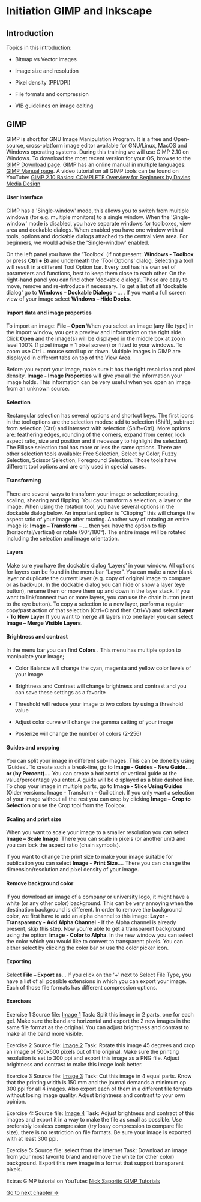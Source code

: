 <!--

author:   name last_name
email:    training@vib.de
version:  1.0.0
language: en
narrator: UK English Female

icon:     https://vib.be/sites/vib.sites.vib.be/files/logo_VIB_noTagline.svg

comment:  This document shall provide an entire compendium and course on the
          development of Open-courSes with [LiaScript](https://LiaScript.github.io).
          As the language and the systems grows, also this document will be updated.
          Feel free to fork or copy it, translations are very welcome...

script:   https://cdn.jsdelivr.net/chartist.js/latest/chartist.min.js
          https://felixhao28.github.io/JSCPP/dist/JSCPP.es5.min.js

link:     https://cdn.jsdelivr.net/chartist.js/latest/chartist.min.css
link:     https://cdnjs.cloudflare.com/ajax/libs/animate.css/4.1.1/animate.min.css
link:     https://raw.githubusercontent.com/vibbits/material-liascript/master/img/org.css
link:     https://cdnjs.cloudflare.com/ajax/libs/font-awesome/5.11.2/css/all.min.css
link:     https://fonts.googleapis.com/css2?family=Saira+Condensed:wght@300&display=swap
link:     https://fonts.googleapis.com/css2?family=Open+Sans&display=swap
link:     https://raw.githubusercontent.com/vibbits/material-liascript/master/vib-styles.css

tutor: Neuropixels
edition: 1st 

-->

# Initiation GIMP and Inkscape

## Introduction

Topics in this introduction:

- Bitmap vs Vector images

- Image size and resolution

- Pixel density (PPI/DPI)

- File formats and compression

- VIB guidelines on image editing


## GIMP

GIMP is short for GNU Image Manipulation Program. It is a free and Open-source, cross-platform image editor available for GNU/Linux, MacOS and Windows operating systems. During this training we will use GIMP 2.10 on Windows. To download the most recent version for your OS, browse to the [GIMP Download page](https://www.gimp.org/downloads/). GIMP has an online manual in multiple languages: [GIMP Manual page](https://www.gimp.org/docs/).
A video tutorial on all GIMP tools can be found on YouTube: [GIMP 2.10 Basics: COMPLETE Overview for Beginners by Davies Media Design
](https://www.youtube.com/watch?v=2EPIUyFJ4ag.)

#### User Interface

GIMP has a 'Single-window' mode, this allows you to switch from multiple windows (for e.g. multiple monitors) to a single window. When the 'Single-window' mode is disabled, you have separate windows for toolboxes, view area and dockable dialogs. When enabled you have one window with all tools, options and dockable dialogs attached to the central view area. For beginners, we would advise the 'Single-window' enabled.

On the left panel you have the 'Toolbox' (if not present: **Windows - Toolbox** or press **Ctrl + B**) and underneath the 'Tool Options' dialog. Selecting a tool will result in a different Tool Option bar. Every tool has his own set of parameters and functions, best to keep them close to each other.
On the right-hand panel you can find other 'dockable dialogs'. These are easy to move, remove and re-introduce if necessary. To get a list of all 'dockable dialog' go to **Windows – Dockable Dialogs** - ... . If you want a full screen view of your image select **Windows – Hide Docks**.

#### Import data and image properties

To import an image: **File – Open**
When you select an image (any file type) in the import window, you get a preview and information on the right side. Click **Open** and the image(s) will be displayed in the middle box at zoom level 100% (1 pixel image = 1 pixel screen) or fitted to your windows. To zoom use Ctrl + mouse scroll up or down. Multiple images in GIMP are displayed in different tabs on top of the View Area.

Before you export your image, make sure it has the right resolution and pixel density. **Image - Image Properties** will give you all the information your image holds. This information can be very useful when you open an image from an unknown source.

#### Selection

Rectangular selection has several options and shortcut keys. The first icons in the tool options are the selection modes: add to selection (Shift), subtract from selection (Ctrl) and intersect with selection (Shift+Ctrl). More options are: feathering edges, rounding of the corners, expand from center, lock aspect ratio, size and position and if necessary to highlight the selection). The Ellipse selection tool has more or less the same options.
There are other selection tools available: Free Selection, Select by Color, Fuzzy Selection, Scissor Selection, Foreground Selection. Those tools have different tool options and are only used in special cases.

#### Transforming

There are several ways to transform your image or selection; rotating, scaling, shearing and flipping. You can transform a selection, a layer or the image. When using the rotation tool, you have several options in the dockable dialog below. An important option is “Clipping” this will change the aspect ratio of your image after rotating.
Another way of rotating an entire image is: **Image – Transform** – ... then you have the option to flip (horizontal/vertical) or rotate (90°/180°). The entire image will be rotated including the selection and image orientation.

#### Layers

Make sure you have the dockable dialog ‘Layers’ in your window. All options for layers can be found in the menu bar “Layer”. You can make a new blank layer or duplicate the current layer (e.g. copy of original image to compare or as back-up). In the dockable dialog you can hide or show a layer (eye button), rename them or move them up and down in the layer stack. If you want to link/connect two or more layers, you can use the chain button (next to the eye button).
To copy a selection to a new layer, perform a regular copy/past action of that selection (Ctrl+C and then Ctrl+V) and select **Layer - To New Layer**
If you want to merge all layers into one layer you can select **Image – Merge Visible Layers**.

#### Brightness and contrast

In the menu bar you can find **Colors** . This menu has multiple option to manipulate your image;

- Color Balance will change the cyan, magenta and yellow color levels of your image

- Brightness and Contrast will change brightness and contrast and you can save these settings as a favorite

- Threshold will reduce your image to two colors by using a threshold value

- Adjust color curve will change the gamma setting of your image

- Posterize will change the number of colors (2-256)

#### Guides and cropping

You can split your image in different sub-images. This can be done by using 'Guides'. To create such a break-line, go to **Image - Guides - New Guide... or (by Percent)**.... You can create a horizontal or vertical guide at the value/percentage you enter. A guide will be displayed as a blue dashed line. To chop your image in multiple parts, go to **Image - Slice Using Guides** (Older versions: Image - Transform - Guillotine).
If you only want a selection of your image without all the rest you can crop by clicking **Image – Crop to Selection** or use the Crop tool from the Toolbox.

#### Scaling and print size

When you want to scale your image to a smaller resolution you can select **Image – Scale Image**. There you can scale in pixels (or another unit) and you can lock the aspect ratio (chain symbols).

If you want to change the print size to make your image suitable for publication you can select **Image - Print Size**.... There you can change the dimension/resolution and pixel density of your image.

#### Remove background color

If you download an image of a company or university logo, it might have a white (or any other color) background. This can be very annoying when the destination background is different. In order to remove the background color, we first have to add an alpha channel to this image: **Layer - Transparency - Add Alpha Channel** - If the Alpha channel is already present, skip this step. Now you're able to get a transparent background using the option: **Image - Color to Alpha**. In the new window you can select the color which you would like to convert to transparent pixels. You can either select by clicking the color bar or use the color picker icon.

#### Exporting

Select **File – Export as**…
If you click on the '+' next to Select File Type, you have a list of all possible extensions in which you can export your image. Each of those file formats has different compression options.

#### Exercises

Exercise 1
Source file: [Image 1](../data/exercise1.tif)
Task: Split this image in 2 parts, one for each gel. Make sure the band are horizontal and export the 2 new images in the same file format as the original. You can adjust brightness and contrast to make all the band more visible.

Exercise 2
Source file: [Image 2](../data/Exercise2.jpg)
Task: Rotate this image 45 degrees and crop an image of 500x500 pixels out of the original. Make sure the printing resolution is set to 300 ppi and export this image as a PNG file. Adjust brightness and contrast to make this image look better.

Exercise 3
Source file: [Image 3](../data/Exercise3.jpg)
Task: Cut this image in 4 equal parts. Know that the printing width is 150 mm and the journal demands a minimum op 300 ppi for all 4 images. Also export each of them in a different file formats without losing image quality. Adjust brightness and contrast to your own opinion.

Exercise 4:
Source file: [Image 4](../data/Exercise4.jpg)
Task: Adjust brightness and contract of this images and export it in a way to make the file as small as possible. Use preferably lossless compression (try lossy compression to compare file size), there is no restriction on file formats. Be sure your image is exported with at least 300 ppi.

Exercise 5:
Source file: select from the internet
Task: Download an image from your most favorite brand and remove the white (or other color) background. Export this new image in a format that support transparent pixels.

Extras
GIMP tutorial on YouTube: [Nick Saporito GIMP Tutorials](https://www.youtube.com/playlist?list=PLynG8gQD-n8Dl23X0o1HFu_5PmBl79niz)

[Go to next chapter ->](https://liascript.github.io/course/?https://raw.githubusercontent.com/vibbits/Initiation_GIMP_n_Inkscape/main/Chapters/Chapter02.md#1) 
